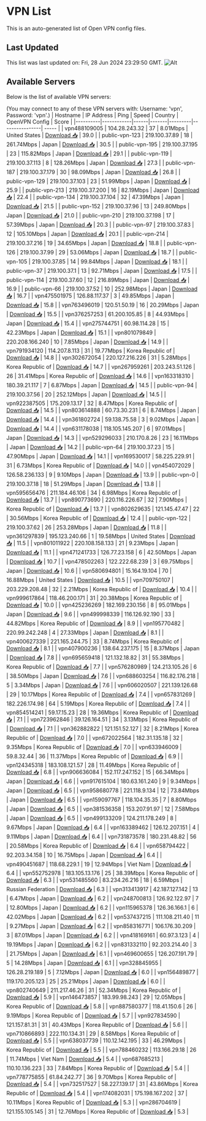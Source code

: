 # VPN List

This is an auto-generated list of Open VPN config files.

## Last Updated

This list was last updated on: Fri, 28 Jun 2024 23:29:50 GMT.
![Alt](https://repobeats.axiom.co/api/embed/186b98318ef1479477931607c1ad7d823f12451f.svg "Repobeats analytics image")

## Available Servers

Below is the list of available VPN servers:

(You may connect to any of these VPN servers with: Username: 'vpn', Password: 'vpn'.)
| Hostname | IP Address | Ping | Speed | Country | OpenVPN Config | Score |
|----------|------------|------|-------|---------|----------------| ----- |
| vpn488109005 | 104.28.243.32 | 37 | 8.01Mbps | United States | [Download 📥](./configs/server_0_US.ovpn) | 39.0 |
| public-vpn-123 | 219.100.37.89 | 18 | 261.74Mbps | Japan | [Download 📥](./configs/server_1_JP.ovpn) | 30.5 |
| public-vpn-195 | 219.100.37.195 | 23 | 115.82Mbps | Japan | [Download 📥](./configs/server_2_JP.ovpn) | 29.1 |
| public-vpn-119 | 219.100.37.113 | 8 | 128.26Mbps | Japan | [Download 📥](./configs/server_3_JP.ovpn) | 27.3 |
| public-vpn-187 | 219.100.37.179 | 30 | 98.09Mbps | Japan | [Download 📥](./configs/server_4_JP.ovpn) | 26.8 |
| public-vpn-129 | 219.100.37.103 | 23 | 51.99Mbps | Japan | [Download 📥](./configs/server_5_JP.ovpn) | 25.9 |
| public-vpn-213 | 219.100.37.200 | 16 | 82.19Mbps | Japan | [Download 📥](./configs/server_6_JP.ovpn) | 22.4 |
| public-vpn-134 | 219.100.37.104 | 32 | 47.39Mbps | Japan | [Download 📥](./configs/server_7_JP.ovpn) | 21.5 |
| public-vpn-152 | 219.100.37.96 | 13 | 249.80Mbps | Japan | [Download 📥](./configs/server_8_JP.ovpn) | 21.0 |
| public-vpn-210 | 219.100.37.198 | 17 | 57.39Mbps | Japan | [Download 📥](./configs/server_9_JP.ovpn) | 20.3 |
| public-vpn-97 | 219.100.37.83 | 12 | 105.10Mbps | Japan | [Download 📥](./configs/server_10_JP.ovpn) | 20.1 |
| public-vpn-214 | 219.100.37.216 | 19 | 34.65Mbps | Japan | [Download 📥](./configs/server_11_JP.ovpn) | 18.8 |
| public-vpn-126 | 219.100.37.99 | 29 | 53.06Mbps | Japan | [Download 📥](./configs/server_12_JP.ovpn) | 18.7 |
| public-vpn-105 | 219.100.37.85 | 14 | 99.84Mbps | Japan | [Download 📥](./configs/server_13_JP.ovpn) | 18.1 |
| public-vpn-37 | 219.100.37.1 | 13 | 92.71Mbps | Japan | [Download 📥](./configs/server_14_JP.ovpn) | 17.5 |
| public-vpn-114 | 219.100.37.60 | 12 | 216.89Mbps | Japan | [Download 📥](./configs/server_15_JP.ovpn) | 16.9 |
| public-vpn-66 | 219.100.37.52 | 10 | 252.98Mbps | Japan | [Download 📥](./configs/server_16_JP.ovpn) | 16.7 |
| vpn475501975 | 126.88.117.37 | 3 | 49.85Mbps | Japan | [Download 📥](./configs/server_17_JP.ovpn) | 15.8 |
| vpn763496019 | 120.51.50.19 | 16 | 20.29Mbps | Japan | [Download 📥](./configs/server_18_JP.ovpn) | 15.5 |
| vpn376257253 | 61.200.105.85 | 8 | 44.93Mbps | Japan | [Download 📥](./configs/server_19_JP.ovpn) | 15.4 |
| vpn275744751 | 60.98.114.28 | 15 | 42.23Mbps | Japan | [Download 📥](./configs/server_20_JP.ovpn) | 15.1 |
| vpn801079849 | 220.208.166.240 | 10 | 7.85Mbps | Japan | [Download 📥](./configs/server_21_JP.ovpn) | 14.9 |
| vpn791934120 | 114.207.8.113 | 31 | 19.77Mbps | Korea Republic of | [Download 📥](./configs/server_22_KR.ovpn) | 14.8 |
| vpn302672054 | 220.127.216.226 | 31 | 5.28Mbps | Korea Republic of | [Download 📥](./configs/server_23_KR.ovpn) | 14.7 |
| vpn267959261 | 203.243.51.126 | 26 | 31.41Mbps | Korea Republic of | [Download 📥](./configs/server_24_KR.ovpn) | 14.6 |
| vpn163318310 | 180.39.21.117 | 7 | 6.87Mbps | Japan | [Download 📥](./configs/server_25_JP.ovpn) | 14.5 |
| public-vpn-94 | 219.100.37.56 | 20 | 252.12Mbps | Japan | [Download 📥](./configs/server_26_JP.ovpn) | 14.5 |
| vpn922387505 | 175.209.13.17 | 32 | 8.47Mbps | Korea Republic of | [Download 📥](./configs/server_27_KR.ovpn) | 14.5 |
| vpn803614888 | 60.73.30.231 | 6 | 8.74Mbps | Japan | [Download 📥](./configs/server_28_JP.ovpn) | 14.4 |
| vpn361802724 | 59.138.75.58 | 3 | 9.02Mbps | Japan | [Download 📥](./configs/server_29_JP.ovpn) | 14.4 |
| vpn631178038 | 118.105.145.207 | 6 | 97.01Mbps | Japan | [Download 📥](./configs/server_30_JP.ovpn) | 14.3 |
| vpn529296033 | 210.170.8.26 | 23 | 16.11Mbps | Japan | [Download 📥](./configs/server_31_JP.ovpn) | 14.2 |
| public-vpn-64 | 219.100.37.23 | 15 | 47.90Mbps | Japan | [Download 📥](./configs/server_32_JP.ovpn) | 14.1 |
| vpn169530017 | 58.225.229.91 | 31 | 6.73Mbps | Korea Republic of | [Download 📥](./configs/server_33_KR.ovpn) | 14.0 |
| vpn454072029 | 126.58.236.133 | 9 | 9.10Mbps | Japan | [Download 📥](./configs/server_34_JP.ovpn) | 13.9 |
| public-vpn-0 | 219.100.37.18 | 18 | 51.29Mbps | Japan | [Download 📥](./configs/server_35_JP.ovpn) | 13.8 |
| vpn595656476 | 211.184.46.106 | 34 | 6.98Mbps | Korea Republic of | [Download 📥](./configs/server_36_KR.ovpn) | 13.7 |
| vpn890773690 | 220.116.226.67 | 32 | 7.90Mbps | Korea Republic of | [Download 📥](./configs/server_37_KR.ovpn) | 13.7 |
| vpn802629635 | 121.145.47.47 | 22 | 30.56Mbps | Korea Republic of | [Download 📥](./configs/server_38_KR.ovpn) | 12.4 |
| public-vpn-122 | 219.100.37.62 | 26 | 253.28Mbps | Japan | [Download 📥](./configs/server_39_JP.ovpn) | 11.8 |
| vpn361297839 | 195.123.240.66 | 1 | 19.58Mbps | United States | [Download 📥](./configs/server_40_US.ovpn) | 11.5 |
| vpn801011922 | 220.108.158.133 | 21 | 9.23Mbps | Japan | [Download 📥](./configs/server_41_JP.ovpn) | 11.1 |
| vpn471241733 | 126.77.23.158 | 6 | 42.50Mbps | Japan | [Download 📥](./configs/server_42_JP.ovpn) | 10.7 |
| vpn478502263 | 122.222.68.239 | 3 | 69.75Mbps | Japan | [Download 📥](./configs/server_43_JP.ovpn) | 10.6 |
| vpn580694801 | 15.164.19.104 | 70 | 16.88Mbps | United States | [Download 📥](./configs/server_44_US.ovpn) | 10.5 |
| vpn709750107 | 203.229.208.48 | 32 | 2.21Mbps | Korea Republic of | [Download 📥](./configs/server_45_KR.ovpn) | 10.4 |
| vpn999617864 | 118.46.200.171 | 31 | 20.38Mbps | Korea Republic of | [Download 📥](./configs/server_46_KR.ovpn) | 10.0 |
| vpn425236269 | 182.169.230.156 | 8 | 95.01Mbps | Japan | [Download 📥](./configs/server_47_JP.ovpn) | 9.6 |
| vpn499998339 | 116.126.92.190 | 33 | 44.82Mbps | Korea Republic of | [Download 📥](./configs/server_48_KR.ovpn) | 8.9 |
| vpn195770482 | 220.99.242.248 | 4 | 27.33Mbps | Japan | [Download 📥](./configs/server_49_JP.ovpn) | 8.1 |
| vpn400627339 | 221.165.244.75 | 33 | 8.74Mbps | Korea Republic of | [Download 📥](./configs/server_50_KR.ovpn) | 8.1 |
| vpn407900236 | 138.64.237.175 | 15 | 8.37Mbps | Japan | [Download 📥](./configs/server_51_JP.ovpn) | 7.8 |
| vpn695659418 | 121.132.18.82 | 31 | 55.38Mbps | Korea Republic of | [Download 📥](./configs/server_52_KR.ovpn) | 7.7 |
| vpn576280989 | 124.213.105.26 | 6 | 38.50Mbps | Japan | [Download 📥](./configs/server_53_JP.ovpn) | 7.6 |
| vpn688603254 | 116.82.176.218 | 5 | 3.34Mbps | Japan | [Download 📥](./configs/server_54_JP.ovpn) | 7.6 |
| vpn606020507 | 221.139.126.68 | 29 | 10.17Mbps | Korea Republic of | [Download 📥](./configs/server_55_KR.ovpn) | 7.4 |
| vpn657831269 | 182.226.174.98 | 64 | 5.19Mbps | Korea Republic of | [Download 📥](./configs/server_56_KR.ovpn) | 7.4 |
| vpn854514241 | 59.17.15.23 | 28 | 19.36Mbps | Korea Republic of | [Download 📥](./configs/server_57_KR.ovpn) | 7.1 |
| vpn723962846 | 39.126.164.51 | 34 | 3.13Mbps | Korea Republic of | [Download 📥](./configs/server_58_KR.ovpn) | 7.1 |
| vpn362882822 | 121.151.52.127 | 32 | 8.21Mbps | Korea Republic of | [Download 📥](./configs/server_59_KR.ovpn) | 7.0 |
| vpn672022564 | 182.31.135.18 | 32 | 9.35Mbps | Korea Republic of | [Download 📥](./configs/server_60_KR.ovpn) | 7.0 |
| vpn633946009 | 59.8.32.44 | 36 | 11.37Mbps | Korea Republic of | [Download 📥](./configs/server_61_KR.ovpn) | 6.9 |
| vpn124345318 | 183.108.121.57 | 28 | 11.49Mbps | Korea Republic of | [Download 📥](./configs/server_62_KR.ovpn) | 6.8 |
| vpn906636084 | 152.117.247.152 | 15 | 66.34Mbps | Japan | [Download 📥](./configs/server_63_JP.ovpn) | 6.6 |
| vpn917615104 | 180.63.161.240 | 9 | 9.34Mbps | Japan | [Download 📥](./configs/server_64_JP.ovpn) | 6.5 |
| vpn958680778 | 221.118.9.134 | 12 | 73.84Mbps | Japan | [Download 📥](./configs/server_65_JP.ovpn) | 6.5 |
| vpn159097767 | 118.104.35.35 | 7 | 8.80Mbps | Japan | [Download 📥](./configs/server_66_JP.ovpn) | 6.5 |
| vpn381536358 | 153.207.91.97 | 12 | 7.58Mbps | Japan | [Download 📥](./configs/server_67_JP.ovpn) | 6.5 |
| vpn499133209 | 124.211.178.249 | 8 | 9.67Mbps | Japan | [Download 📥](./configs/server_68_JP.ovpn) | 6.4 |
| vpn163389462 | 126.12.207.151 | 4 | 9.11Mbps | Japan | [Download 📥](./configs/server_69_JP.ovpn) | 6.4 |
| vpn731873578 | 180.231.48.82 | 56 | 20.58Mbps | Korea Republic of | [Download 📥](./configs/server_70_KR.ovpn) | 6.4 |
| vpn658794422 | 92.203.34.158 | 10 | 16.75Mbps | Japan | [Download 📥](./configs/server_71_JP.ovpn) | 6.4 |
| vpn490451687 | 118.68.229.1 | 19 | 12.94Mbps | Viet Nam | [Download 📥](./configs/server_72_VN.ovpn) | 6.4 |
| vpn552752978 | 183.105.13.176 | 25 | 38.39Mbps | Korea Republic of | [Download 📥](./configs/server_73_KR.ovpn) | 6.3 |
| vpn531485560 | 83.234.26.216 | 18 | 6.59Mbps | Russian Federation | [Download 📥](./configs/server_74_RU.ovpn) | 6.3 |
| vpn313413917 | 42.187.127.142 | 13 | 6.47Mbps | Japan | [Download 📥](./configs/server_75_JP.ovpn) | 6.2 |
| vpn248700813 | 126.92.122.97 | 7 | 12.80Mbps | Japan | [Download 📥](./configs/server_76_JP.ovpn) | 6.2 |
| vpn115965378 | 126.36.166.1 | 6 | 42.02Mbps | Japan | [Download 📥](./configs/server_77_JP.ovpn) | 6.2 |
| vpn537437215 | 111.108.211.40 | 11 | 9.27Mbps | Japan | [Download 📥](./configs/server_78_JP.ovpn) | 6.2 |
| vpn858316771 | 106.176.30.209 | 3 | 87.01Mbps | Japan | [Download 📥](./configs/server_79_JP.ovpn) | 6.2 |
| vpn418169161 | 60.97.3.123 | 4 | 19.19Mbps | Japan | [Download 📥](./configs/server_80_JP.ovpn) | 6.2 |
| vpn831332110 | 92.203.214.40 | 3 | 21.75Mbps | Japan | [Download 📥](./configs/server_81_JP.ovpn) | 6.1 |
| vpn469600655 | 126.207.191.79 | 5 | 14.28Mbps | Japan | [Download 📥](./configs/server_82_JP.ovpn) | 6.1 |
| vpn328845955 | 126.28.219.189 | 5 | 7.12Mbps | Japan | [Download 📥](./configs/server_83_JP.ovpn) | 6.0 |
| vpn156489877 | 119.170.205.123 | 25 | 25.21Mbps | Japan | [Download 📥](./configs/server_84_JP.ovpn) | 6.0 |
| vpn802740649 | 211.217.46.26 | 31 | 52.34Mbps | Korea Republic of | [Download 📥](./configs/server_85_KR.ovpn) | 5.9 |
| vpn146473857 | 183.99.98.243 | 29 | 12.05Mbps | Korea Republic of | [Download 📥](./configs/server_86_KR.ovpn) | 5.8 |
| vpn887580377 | 118.41.150.6 | 26 | 9.19Mbps | Korea Republic of | [Download 📥](./configs/server_87_KR.ovpn) | 5.7 |
| vpn927834590 | 121.157.81.31 | 31 | 40.43Mbps | Korea Republic of | [Download 📥](./configs/server_88_KR.ovpn) | 5.6 |
| vpn710866893 | 222.110.134.31 | 29 | 8.58Mbps | Korea Republic of | [Download 📥](./configs/server_89_KR.ovpn) | 5.5 |
| vpn638037739 | 110.12.142.195 | 33 | 46.29Mbps | Korea Republic of | [Download 📥](./configs/server_90_KR.ovpn) | 5.5 |
| vpn788460232 | 113.166.29.18 | 26 | 11.74Mbps | Viet Nam | [Download 📥](./configs/server_91_VN.ovpn) | 5.4 |
| vpn687685213 | 110.10.136.223 | 33 | 7.84Mbps | Korea Republic of | [Download 📥](./configs/server_92_KR.ovpn) | 5.4 |
| vpn778775855 | 61.84.242.77 | 36 | 9.70Mbps | Korea Republic of | [Download 📥](./configs/server_93_KR.ovpn) | 5.4 |
| vpn732517527 | 58.227.139.17 | 31 | 43.86Mbps | Korea Republic of | [Download 📥](./configs/server_94_KR.ovpn) | 5.4 |
| vpn174082031 | 175.198.167.202 | 37 | 10.11Mbps | Korea Republic of | [Download 📥](./configs/server_95_KR.ovpn) | 5.3 |
| vpn286704619 | 121.155.105.145 | 31 | 12.76Mbps | Korea Republic of | [Download 📥](./configs/server_96_KR.ovpn) | 5.3 |
